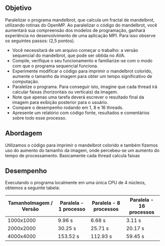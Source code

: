 ## Objetivo
Paralelizar o programa mandelbrot, que calcula um fractal de mandelbrot,
utilizando rotinas do OpenMP. Ao paralelizar o código do mandelbrot, você aumentará sua 
compreensão dos modelos de programação, ganhará experiência no desenvolvimento de uma 
aplicação MPI. Para isso observe os seguintes passos: (2,5  pontos).

- Você necessitará de um arquivo começar o trabalho: a versão sequencial do mandelbrot, 
que pode ser obtida no AVA.
- Compile, verifique o seu funcionamento e familiarize-se com o modo com que o 
programa sequencial funciona. 
- Experimente modificar o código para imprimir o mandelbrot colorido, aumente o 
tamanho da imagem para obter um tempo significativo de computação.
- Paralelize o programa. Para conseguir isto, imagine que cada thread irá calcular faixas 
(horizontais ou verticais) da imagem.
- Note que apenas uma tarefa deverá escrever o resultado final da imagem para exibição 
posterior para o usuário. 
- Compare o desempenho rodando em 1, 8 e 16  threads.
- Apresente um relatório com código fonte, resultados e comentários sobre todo esse 
processo.


## Abordagem
Utilizamos o código para imprimir o mandelbrot colorido e também fizemos uso do aumento do tamanho da imagem, onde percebeu-se um aumento do tempo de processamento.
Basicamente cada thread calcula faixas 


## Desempenho
Executando o programa localmente em uma única CPU de 4 núcleos, obtemos a seguinte tabela:


| TamanhoImagem / Versão | Paralela - 1 processo | Paralela - 8 processos | Paralela - 16 processos | 
|--------------------|-----------------------|------------------------|------------------------|
| 1000x1000         | 9.96 s                | 6.68 s                 | 3.11 s                 |
| 2000x2000         | 30.25 s                | 25.71 s                 | 20.17 s                 |
| 4000x4000         | 153.52 s               | 112.93 s                | 59.45 s                 |
